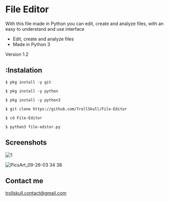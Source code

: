# File Editor
With this file made in Python you can edit, create and analyze files, with an easy to understand and use interface
- Edit, create and analyze files
- Made in Python 3

Version 1.2
## :Instalation
	$ pkg install -y git

	$ pkg install -y python

	$ pkg install -y python3

	$ git clone https://github.com/TrollSkull/File-Editor

	$ cd File-Editor

	$ python3 file-editor.py

## Screenshots

![1](https://user-images.githubusercontent.com/64570084/94347824-fa5e7000-000d-11eb-924d-c680a4d5863a.jpg)

![PicsArt_09-26-03 34 38](https://user-images.githubusercontent.com/64570084/94347827-034f4180-000e-11eb-9df8-d46c0364c997.jpg)

## Contact me
trollskull.contact@gmail.com
